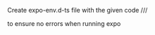 Create expo-env.d-ts file with the given code
/// <reference types="expo/types" />

to ensure no errors when running expo